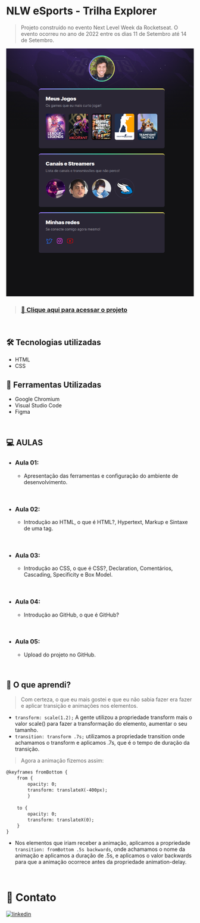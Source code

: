 # **NLW eSports - Trilha Explorer**
> Projeto construído no evento Next Level Week da Rocketseat. O evento ocorreu no ano de 2022 entre os dias 11 de Setembro até 14 de Setembro.

![preview](./.github/preview.png)

>### [📎 Clique aqui para acessar o projeto](https://danieldemoura.github.io/NLW-eSports-2022/)
</br>

## 🛠️ **Tecnologias utilizadas**
- HTML
- CSS

## 🧰 **Ferramentas Utilizadas**
- Google Chromium
- Visual Studio Code
- Figma

<br>

## 💻️ **AULAS**
- ### Aula 01: 
    - Apresentação das ferramentas e configuração do ambiente de desenvolvimento.

<br>

- ### Aula 02: 
    - Introdução ao HTML, o que é HTML?, Hypertext, Markup e Sintaxe de uma tag.

<br>

- ### Aula 03: 
    - Introdução ao CSS, o que é CSS?, Declaration, Comentários, Cascading, Specificity e Box Model.

<br>


- ### Aula 04: 
    - Introdução ao GitHub, o que é GitHub?

<br>

- ### Aula 05: 
    - Upload do projeto no GitHub.

</br>

## 📝 **O que aprendi?**
> Com certeza, o que eu mais gostei e que eu não sabia fazer era fazer e aplicar transição e animações nos elementos. 
- `transform: scale(1.2);` A gente utilizou a propriedade transform mais o valor scale() para fazer a transformação do elemento, aumentar o seu tamanho. 
- `transition: transform .7s;` utilizamos a propriedade transition onde achamamos o transform e aplicamos .7s, que é o tempo de duração da transição.

> Agora a animação fizemos assim:
```
@keyframes fromBottom { 
    from { 
        opacity: 0; 
        transform: translateX(-400px);
        }

    to {
        opacity: 0;
        transform: translateX(0);
    }
}
```
- Nos elementos que iriam receber a animação, aplicamos a propriedade `transition: fromBottom .5s backwards`, onde achamamos o nome da animação e aplicamos a duração de .5s, e aplicamos o valor backwards para que a animação ocorrece antes da propriedade animation-delay.

</br>

#  👤 **Contato**
[![linkedin](https://img.shields.io/badge/linkedin-0A66C2?style=for-the-badge&logo=linkedin&logoColor=white)](https://www.linkedin.com/in/daniel-de-moura-silva-a123a724b/)


